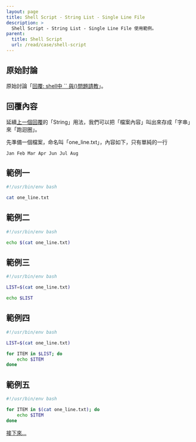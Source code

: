 ```yaml
---
layout: page
title: Shell Script - String List - Single Line File
description: >
  Shell Script - String List - Single Line File 使用範例。
parent:
  title: Shell Script
  url: /read/case/shell-script
---
```


## 原始討論

原始討論「[回覆: shell中 `` 與()問題請教](https://www.ubuntu-tw.org/modules/newbb/viewtopic.php?post_id=350782#forumpost350782)」。

## 回覆內容

延續[上一個回覆](/book-ubuntu-qna/read/case/shell-script/list/string.html)的「String」用法，我們可以把「檔案內容」叫出來存成「字串」來「跑迴圈」。

先準備一個檔案，命名叫「one_line.txt」，內容如下，只有單純的一行

```
Jan Feb Mar Apr Jun Jul Aug
```



## 範例一

``` sh
#!/usr/bin/env bash

cat one_line.txt
```


## 範例二

``` sh
#!/usr/bin/env bash

echo $(cat one_line.txt)
```


## 範例三

``` sh
#!/usr/bin/env bash

LIST=$(cat one_line.txt)

echo $LIST
```


## 範例四

``` sh
#!/usr/bin/env bash

LIST=$(cat one_line.txt)

for ITEM in $LIST; do
	echo $ITEM
done
```


## 範例五

``` sh
#!/usr/bin/env bash

for ITEM in $(cat one_line.txt); do
	echo $ITEM
done
```

[接下來...](/book-ubuntu-qna/read/case/shell-script/list/single-line-file.1.html)

